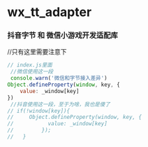 # wx_tt_adapter

### 抖音字节 和 微信小游戏开发适配库

//只有这里需要注意下
```javascript
// index.js里面
 //微信使用这一段
 console.warn('微信和字节接入差异')
Object.defineProperty(window, key, {
    value: _window[key]
})
 //抖音使用这一段，至于为啥，我也是傻了
// if(!window[key]){
//     Object.defineProperty(window, key, {
//           value: _window[key]
//         });
//   }
```
